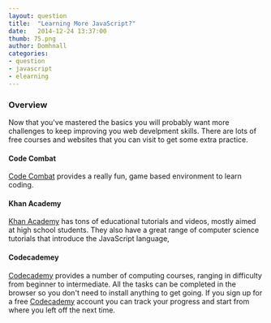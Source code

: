 ```yaml
---
layout: question
title:  "Learning More JavaScript?"
date:   2014-12-24 13:37:00
thumb: 75.png
author: Domhnall
categories:
- question
- javascript
- elearning
---
```


### Overview
Now that you've mastered the basics you will probably want more challenges to keep improving you web develpment skills. There are lots of free courses and websites that you can visit to get some extra practice.

#### Code Combat
[Code Combat](http://codecombat.com/) provides a really fun, game based environment to learn coding. 

#### Khan Academy
[Khan Academy](http://khanacademy.org) has tons of educational tutorials and videos, mostly aimed at high school students. They also have a great range of computer science tutorials that introduce the JavaScript language,

#### Codecademey
[Codecademy](http://codecademy.com) provides a number of computing courses, ranging in difficulty from beginner to intermediate. All the tasks can be completed in the browser so you don't need to install anything to get going. If you sign up for a free [Codecademy](http://codecademy.com/signup) account you can track your progress and start from where you left off the next time. 
